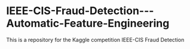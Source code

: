 # IEEE-CIS-Fraud-Detection---Automatic-Feature-Engineering
This is a repository for the Kaggle competition IEEE-CIS Fraud Detection
